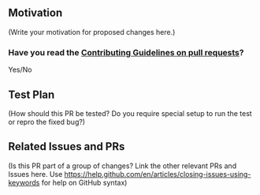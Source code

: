 <!-- Thank you for sending a PR and taking the time to improve PyBulletX -->

## Motivation

(Write your motivation for proposed changes here.)

### Have you read the [Contributing Guidelines on pull requests](https://github.com/facebookresearch/pybulletX/blob/main/.github/CONTRIBUTING.md)?

Yes/No

## Test Plan

(How should this PR be tested? Do you require special setup to run the test or repro the fixed bug?)

## Related Issues and PRs

(Is this PR part of a group of changes? Link the other relevant PRs and Issues here. Use https://help.github.com/en/articles/closing-issues-using-keywords for help on GitHub syntax)
